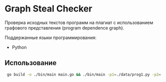 # Graph Steal Checker

Проверка исходных текстов программ на плагиат с использованием графового представления (program dependence graph).

Поддержанные языки программирования:
* Python

## Использование

```bash
 go build -o ./bin/main main.go && ./bin/main -p1=./data/prog1.py -p2=./prog2.py -s=0.7 -t=5 -l=0.99
```